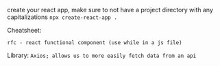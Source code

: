 create your react app, make sure to not have a project directory with any capitalizations
`npx create-react-app .`

Cheatsheet:
```
rfc - react functional component (use while in a js file)
```

Library:
`Axios; allows us to more easily fetch data from an api`
